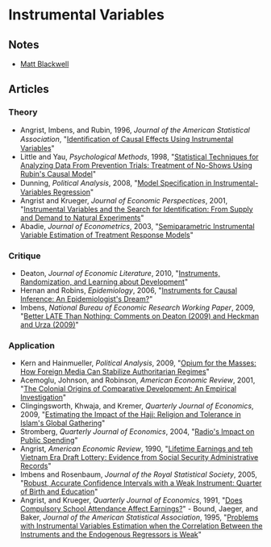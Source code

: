 # Instrumental Variables

## Notes
 - [Matt Blackwell](http://www.mattblackwell.org/files/teaching/s12-iv.pdf)

## Articles
### Theory
 - Angrist, Imbens, and Rubin, 1996, *Journal of the American Statistical Association*, "[Identiﬁcation of
Causal Effects Using Instrumental Variables](http://zmjones.com/static/causal-inference/angrist-jasa-1996.pdf)"
 - Little and Yau, *Psychological Methods*, 1998, "[Statistical Techniques for Analyzing Data
From Prevention Trials: Treatment of No-Shows Using Rubin's Causal Model](http://zmjones.com/static/causal-inference/little-pm-1998.pdf)"
 - Dunning, *Political Analysis*, 2008, "[Model Speciﬁcation in Instrumental-Variables Regression](http://zmjones.com/static/causal-inference/dunning-pa-2008.pdf)"
 - Angrist and Krueger, *Journal of Economic Perspectices*, 2001, "[Instrumental Variables and the Search for Identification: From Supply and Demand to Natural Experiments](http://zmjones.com/static/causal-inference/angrist-jep-2001.pdf)"
 - Abadie, *Journal of Econometrics*, 2003, "[Semiparametric Instrumental Variable Estimation of Treatment Response Models](http://zmjones.com/static/causal-inference/abadie-jep-2003.pdf)"

### Critique
 - Deaton, *Journal of Economic Literature*, 2010, "[Instruments, Randomization, and Learning about Development](http://zmjones.com/static/causal-inference/deaton-jel-2010.pdf)"
 - Hernan and Robins, *Epidemiology*, 2006, "[Instruments for Causal Inference: An Epidemiologist's Dream?](http://zmjones.com/static/causal-inference/hernan-e-2006.pdf)"
 - Imbens, *National Bureau of Economic Research Working Paper*, 2009, "[Better LATE Than Nothing: Comments on Deaton (2009) and Heckman and Urza (2009)](http://zmjones.com/static/causal-inference/imbens-u-2009.pdf)"

### Application
 - Kern and Hainmueller, *Political Analysis*, 2009, "[Opium for the Masses: How Foreign Media Can
Stabilize Authoritarian Regimes](http://zmjones.com/static/causal-inference/kern-pa-2009.pdf)"
 - Acemoglu, Johnson, and Robinson, *American Economic Review*, 2001, "[The Colonial Origins of Comparative Development: An Empirical Investigation](http://zmjones.com/static/causal-inference/acemoglu-aer-2001.pdf)"
 - Clingingsworth, Khwaja, and Kremer, *Quarterly Journal of Economics*, 2009, "[Estimating the Impact of the Hajj: Religion and Tolerance in Islam's Global Gathering](http://zmjones.com/static/causal-inference/clingingsworth-qje-2009.pdf)"
 - Stromberg, *Quarterly Journal of Economics*, 2004, "[Radio's Impact on Public Spending](http://zmjones.com/static/causal-inference/stromberg-qje-2004.pdf)"
 - Angrist, *American Economic Review*, 1990, "[Lifetime Earnings and teh Vietnam Era Draft Lottery: Evidence from Social Security Administrative Records](http://zmjones.com/static/causal-inference/angrist-aer-1990.pdf)"
 - Imbens and Rosenbaum, *Journal of the Royal Statistical Society*, 2005, "[Robust, Accurate Confidence Intervals with a Weak Instrument: Quarter of Birth and Education](http://onlinelibrary.wiley.com/doi/10.1111/j.1467-985X.2004.00339.x/abstract)"
 - Angrist, and Krueger, *Quarterly Journal of Economics*, 1991, "[Does Compulsory School Attendance Affect Earnings?](http://www.jstor.org/discover/10.2307/2937954?uid=3739256&uid=2129&uid=2&uid=70&uid=4&sid=21103169129227)" - Bound, Jaeger, and Baker, *Journal of the American Statistical Association*, 1995, "[Problems with Instrumental Variables Estimation when the Correlation Between the Instruments and the Endogenous Regressors is Weak](www.djaeger.org/research/pubs/jasav90n430.pdf‎)"
